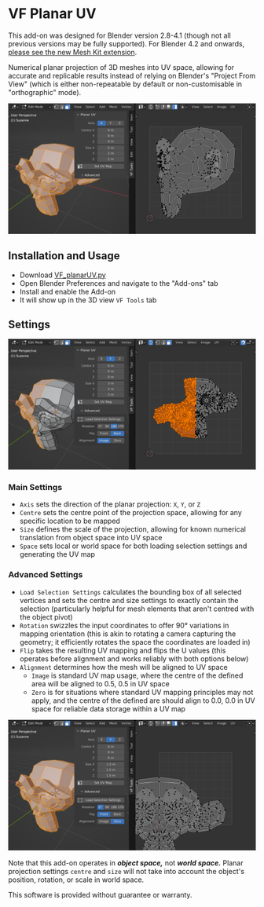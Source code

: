 # VF Planar UV

This add-on was designed for Blender version 2.8-4.1 (though not all previous versions may be fully supported). For Blender 4.2 and onwards, [please see the new Mesh Kit extension](https://github.com/jeinselen/Blender-MeshKit).

Numerical planar projection of 3D meshes into UV space, allowing for accurate and replicable results instead of relying on Blender's "Project From View" (which is either non-repeatable by default or non-customisable in "orthographic" mode).

![screenshot of Blender 3D and UV editor interfaces showing the plugin mapping a standard monkey head with X axis planar projection](images/screenshot0.png)

## Installation and Usage

- Download [VF_planarUV.py](https://raw.githubusercontent.com/jeinselenVF/VF-BlenderPlanarUV/main/VF_planarUV.py)
- Open Blender Preferences and navigate to the "Add-ons" tab
- Install and enable the Add-on
- It will show up in the 3D view `VF Tools` tab

## Settings

![screenshot of Blender 3D and UV editor interfaces showing the plugin mapping half of a standard monkey head with Y axis planar projection mapping rotated 180° and flipped](images/screenshot1.png)

### Main Settings

- `Axis` sets the direction of the planar projection: `X`, `Y`, or `Z`
- `Centre` sets the centre point of the projection space, allowing for any specific location to be mapped
- `Size` defines the scale of the projection, allowing for known numerical translation from object space into UV space
- `Space` sets local or world space for both loading selection settings and generating the UV map

### Advanced Settings

- `Load Selection Settings` calculates the bounding box of all selected vertices and sets the centre and size settings to exactly contain the selection (particularly helpful for mesh elements that aren't centred with the object pivot)
- `Rotation` swizzles the input coordinates to offer 90° variations in mapping orientation (this is akin to rotating a camera capturing the geometry; it efficiently rotates the space the coordinates are loaded in)
- `Flip` takes the resulting UV mapping and flips the U values (this operates before alignment and works reliably with both options below)
- `Alignment` determines how the mesh will be aligned to UV space
  - `Image` is standard UV map usage, where the centre of the defined area will be aligned to 0.5, 0.5 in UV space
  - `Zero` is for situations where standard UV mapping principles may not apply, and the centre of the defined are should align to 0.0, 0.0 in UV space for reliable data storage within a UV map

![screenshot of Blender 3D and UV editor interfaces showing the plugin mapping a standard monkey head with Y axis planar projection mapping aligned to UV 0,0 instead of centred within the UV frame](images/screenshot2.png)

Note that this add-on operates in _**object space,**_ not _**world space.**_ Planar projection settings `centre` and `size` will not take into account the object's position, rotation, or scale in world space.

This software is provided without guarantee or warranty.